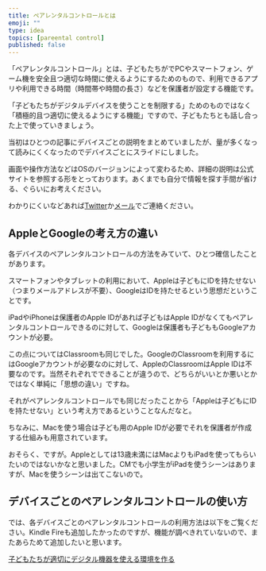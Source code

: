 ```yaml
---
title: ペアレンタルコントロールとは
emoji: ""
type: idea
topics: [pareental control]
published: false
---
```

「ペアレンタルコントロール」とは、子どもたちがでPCやスマートフォン、ゲーム機を安全且つ適切な時間に使えるようにするためのもので、利用できるアプリや利用できる時間（時間帯や時間の長さ）などを保護者が設定する機能です。

「子どもたちがデジタルデバイスを使うことを制限する」ためのものではなく「積極的且つ適切に使えるようにする機能」ですので、子どもたちとも話し合った上で使っていきましょう。

当初はひとつの記事にデバイスごとの説明をまとめていましたが、量が多くなって読みにくくなったのでデバイスごとにスライドにしました。

画面や操作方法などはOSのバージョンによって変わるため、詳細の説明は公式サイトを参照する形をとっております。あくまでも自分で情報を探す手間が省ける、ぐらいにお考えください。

わかりにくいなどあれば[Twitter](https://twitter.com/kwaka1208/)か[メール](mailto:open@crssrds.jp)でご連絡ください。

## AppleとGoogleの考え方の違い
各デバイスのペアレンタルコントロールの方法をみていて、ひとつ確信したことがあります。

スマートフォンやタブレットの利用において、Appleは子どもにIDを持たせない（つまりメールアドレスが不要）、GoogleはIDを持たせるという思想だということです。

iPadやiPhoneは保護者のApple IDがあれば子どもはApple IDがなくてもペアレンタルコントロールできるのに対して、Googleは保護者も子どももGoogleアカウントが必要。

この点についてはClassroomも同じでした。GoogleのClassroomを利用するにはGoogleアカウントが必要なのに対して、AppleのClassroomはApple IDは不要なのです。当然それぞれでできることが違うので、どちらがいいとか悪いとかではなく単純に「思想の違い」ですね。

それがペアレンタルコントロールでも同じだったことから「Appleは子どもにIDを持たせない」という考え方であるということなんだなと。

ちなみに、Macを使う場合は子ども用のApple IDが必要でそれを保護者が作成する仕組みも用意されています。

おそらく、ですが。Appleとしては13歳未満にはMacよりもiPadを使ってもらいたいのではないかなと思いました。CMでも小学生がiPadを使うシーンはありますが、Macを使うシーンは出てこないので。

## デバイスごとのペアレンタルコントロールの使い方
では、各デバイスごとのペアレンタルコントロールの利用方法は以下をご覧ください。Kindle Fireも追加したかったのですが、機能が調べきれていないので、またあらためて追加したいと思います。

[子どもたちが適切にデジタル機器を使える環境を作る](https://docs.google.com/presentation/d/1bbFn6WVQQnYPpfZzwR1nNJctk7J3BbpYka6Ob3evSto/edit?usp=sharing)
